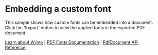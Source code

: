 Embedding a custom font
=======================

This sample shows how custom fonts can be embedded into a document. Click the 'Export' button to view the applied fonts in the exported PDF document.

[Learn about Wijmo](https://www.grapecity.com/wijmo) | [PDF Fonts Documentation](https://www.grapecity.com/wijmo/docs/Topics/PDF/Fonts) | [PdfDocument API Reference](https://www.grapecity.com/wijmo/api/classes/wijmo_pdf.pdfdocument.html)